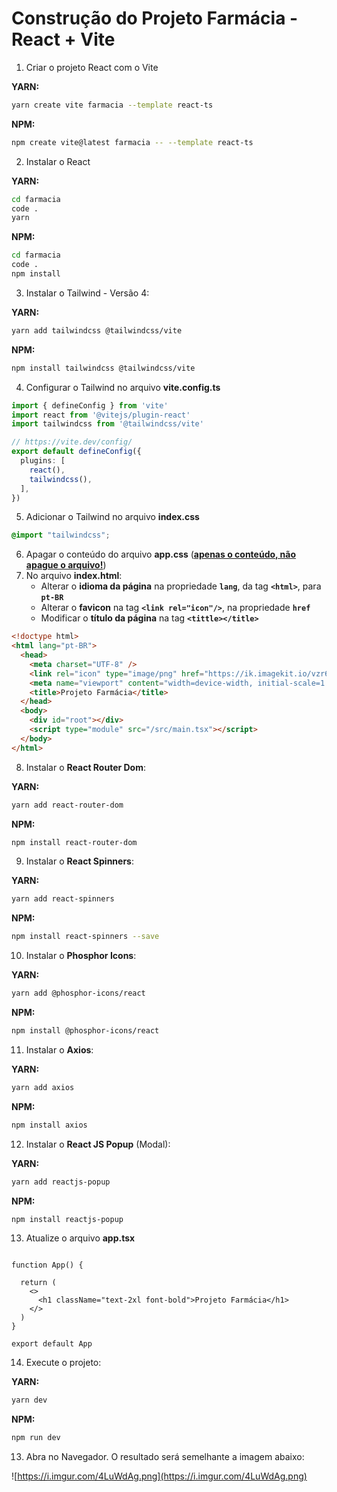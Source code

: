 # Construção do Projeto Farmácia - React + Vite



1. Criar o projeto React com o Vite

**YARN:**

```bash
yarn create vite farmacia --template react-ts
```

**NPM:**

```bash
npm create vite@latest farmacia -- --template react-ts
```

2. Instalar o React

**YARN:**

```bash
cd farmacia
code .
yarn
```

**NPM:**

```bash
cd farmacia
code .
npm install
```

3. Instalar o Tailwind - Versão 4:

**YARN:**

```bash
yarn add tailwindcss @tailwindcss/vite
```

**NPM:**

```bash
npm install tailwindcss @tailwindcss/vite
```

4. Configurar o Tailwind no arquivo **vite.config.ts**

```ts
import { defineConfig } from 'vite'
import react from '@vitejs/plugin-react'
import tailwindcss from '@tailwindcss/vite'

// https://vite.dev/config/
export default defineConfig({
  plugins: [
    react(),
    tailwindcss(),
  ],
})
```

5. Adicionar o Tailwind no arquivo **index.css**

```css
@import "tailwindcss";
```

6. Apagar o conteúdo do arquivo **app.css** (<u>**apenas o conteúdo, não apague o arquivo!**</u>)
7. No arquivo **index.html**:
   - Alterar o **idioma da página** na propriedade **`lang`**, da tag **`<html>`**, para **`pt-BR`**
   - Alterar o **favicon** na tag **`<link rel="icon"/>`**, na propriedade **`href`** 
   - Modificar o **título da página** na tag **`<tittle></title>`**

```html
<!doctype html>
<html lang="pt-BR">
  <head>
    <meta charset="UTF-8" />
    <link rel="icon" type="image/png" href="https://ik.imagekit.io/vzr6ryejm/farmacia/favicon.png?updatedAt=1725625779112" />
    <meta name="viewport" content="width=device-width, initial-scale=1.0" />
    <title>Projeto Farmácia</title>
  </head>
  <body>
    <div id="root"></div>
    <script type="module" src="/src/main.tsx"></script>
  </body>
</html>
```

8. Instalar o **React Router Dom**:

**YARN:**

```bash
yarn add react-router-dom
```

**NPM:**

```bash
npm install react-router-dom
```

9. Instalar o **React Spinners**:

**YARN:**

```bash
yarn add react-spinners
```

**NPM:**

```bash
npm install react-spinners --save
```

10. Instalar o **Phosphor Icons**:

**YARN:**

```bash
yarn add @phosphor-icons/react
```

**NPM:**

```bash
npm install @phosphor-icons/react
```

11. Instalar o **Axios**:

**YARN:**

```bash
yarn add axios
```

**NPM:**

```bash
npm install axios
```

12. Instalar o **React JS Popup** (Modal):

**YARN:**

```bash
yarn add reactjs-popup
```

**NPM:**

```bash
npm install reactjs-popup
```

13. Atualize o arquivo **app.tsx**

```tsx

function App() {

  return (
    <>
      <h1 className="text-2xl font-bold">Projeto Farmácia</h1>
    </>
  )
}

export default App
```

14. Execute o projeto:

**YARN:**

```bash
yarn dev
```

**NPM:**

```bash
npm run dev
```

13. Abra no Navegador. O resultado será semelhante a imagem abaixo:

![https://i.imgur.com/4LuWdAg.png](https://i.imgur.com/4LuWdAg.png)